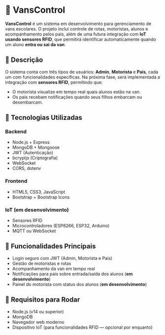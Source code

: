 # 🚐 VansControl

**VansControl** é um sistema em desenvolvimento para gerenciamento de vans escolares. O projeto inclui controle de rotas, motoristas, alunos e acompanhamento pelos pais, além de uma futura integração com **IoT usando sensores RFID**, que permitirá identificar automaticamente quando um aluno **entra ou sai da van**.

## 📜 Descrição

O sistema conta com três tipos de usuários: **Admin**, **Motorista** e **Pais**, cada um com funcionalidades específicas. Na próxima fase, será implementada a integração com **sensores RFID**, permitindo que:
- O motorista visualize em tempo real quais alunos estão na van.
- Os pais recebam notificações quando seus filhos embarcam ou desembarcam.

## 🚀 Tecnologias Utilizadas

### Backend
- Node.js + Express
- MongoDB + Mongoose
- JWT (Autenticação)
- bcryptjs (Criptografia)
- WebSocket
- CORS, dotenv

### Frontend
- HTML5, CSS3, JavaScript
- Bootstrap + Bootstrap Icons

### IoT (em desenvolvimento)
- Sensores RFID
- Microcontroladores (ESP8266, ESP32, Arduino)
- MQTT ou WebSocket

## 🔑 Funcionalidades Principais

- Login seguro com JWT (Admin, Motorista e Pais)
- Gestão de motoristas e rotas
- Acompanhamento da van em tempo real
- Notificações para pais sobre entrada/saída dos alunos (**em desenvolvimento**)
- Painel do motorista com status dos alunos (**em desenvolvimento**)


## 🔧 Requisitos para Rodar

- Node.js (v14 ou superior)
- MongoDB
- Navegador web moderno
- Dispositivo IoT (para funcionalidades RFID — opcional por enquanto)



